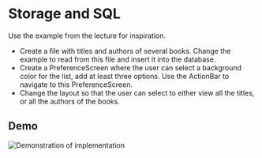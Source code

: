 # Storage and SQL
Use the example from the lecture for inspiration.
* Create a file with titles and authors of several books. Change the example to read from this file and insert it into the database.
* Create a PreferenceScreen where the user can select a background color for the list, add at least three options. Use the ActionBar to navigate to this PreferenceScreen.
* Change the layout so that the user can select to either view all the titles, or all the authors of the books.

## Demo
![Demonstration of implementation](./media/demo.gif)
